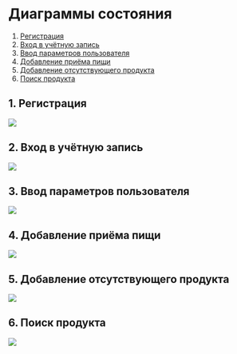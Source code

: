 # Диаграммы состояния

1. [Регистрация](#1)
2. [Вход в учётную запись](#2)
3. [Ввод параметров пользователя](#3)
4. [Добавление приёма пищи](#4)
5. [Добавление отсутствующего продукта](#5)
6. [Поиск продукта](#6)

## 1. Регистрация<a name="1"></a>

![](https://github.com/policenomercy/lab2/blob/master/Diagrams/State/Images/State2.jpg)

## 2. Вход в учётную запись<a name="2"></a>

![](https://github.com/policenomercy/lab2/blob/master/Diagrams/State/Images/State1.jpg)

## 3. Ввод параметров пользователя<a name="3"></a>

![](https://github.com/policenomercy/lab2/blob/master/Diagrams/State/Images/State3.jpg)

## 4. Добавление приёма пищи<a name="4"></a>

![](https://github.com/policenomercy/lab2/blob/master/Diagrams/State/Images/State4.jpg)

## 5. Добавление отсутствующего продукта<a name="5"></a>

![](https://github.com/policenomercy/lab2/blob/master/Diagrams/State/Images/State5.jpg)

## 6. Поиск продукта<a name="6"></a>

![](https://github.com/policenomercy/lab2/blob/master/Diagrams/State/Images/State6.jpg)



